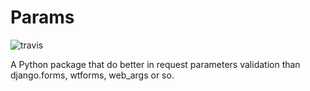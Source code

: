 # Params

![travis](https://img.shields.io/travis/reorx/params.svg)

A Python package that do better in request parameters validation than django.forms, wtforms, web_args or so.
